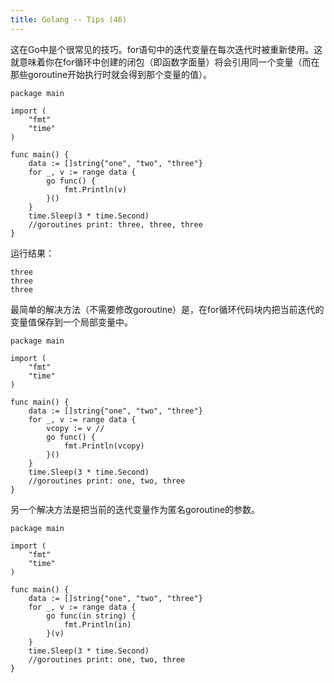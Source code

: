 ```yaml
---
title: Golang -- Tips (46)
---
```


这在Go中是个很常见的技巧。for语句中的迭代变量在每次迭代时被重新使用。这就意味着你在for循环中创建的闭包（即函数字面量）将会引用同一个变量（而在那些goroutine开始执行时就会得到那个变量的值）。

```
package main

import (
    "fmt"
    "time"
)

func main() {
    data := []string{"one", "two", "three"}
    for _, v := range data {
        go func() {
            fmt.Println(v)
        }()
    }
    time.Sleep(3 * time.Second)
    //goroutines print: three, three, three
}

```

运行结果：

```
three
three
three

```

最简单的解决方法（不需要修改goroutine）是，在for循环代码块内把当前迭代的变量值保存到一个局部变量中。
```
package main

import (
    "fmt"
    "time"
)

func main() {
    data := []string{"one", "two", "three"}
    for _, v := range data {
        vcopy := v //
        go func() {
            fmt.Println(vcopy)
        }()
    }
    time.Sleep(3 * time.Second)
    //goroutines print: one, two, three
}

```

另一个解决方法是把当前的迭代变量作为匿名goroutine的参数。

```
package main

import (
    "fmt"
    "time"
)

func main() {
    data := []string{"one", "two", "three"}
    for _, v := range data {
        go func(in string) {
            fmt.Println(in)
        }(v)
    }
    time.Sleep(3 * time.Second)
    //goroutines print: one, two, three
}

```
